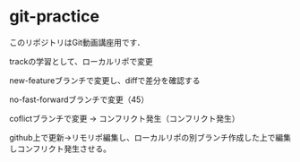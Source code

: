 # git-practice
このリポジトリはGit動画講座用です．

trackの学習として、ローカルリポで変更

new-featureブランチで変更し、diffで差分を確認する

no-fast-forwardブランチで変更（45）

coflictブランチで変更 -> コンフリクト発生（コンフリクト発生）

github上で更新->リモリポ編集し、ローカルリポの別ブランチ作成した上で編集しコンフリクト発生させる。